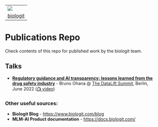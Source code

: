 <table align="center">
  <tr><td>
    <img src="https://static.wixstatic.com/media/5822b5_0bd17f6c7c01469b942cd357fc349808~mv2.png/v1/fill/w_195,h_90,al_c,q_85,usm_0.66_1.00_0.01/logo-white_PNG.webp">
  </td></tr>
  <tr><td>
    <a href=https://www.biologit.com>biologit</a>
  </td></tr>
</table>


# Publications Repo

Check contents of this repo for published work by the biologit team.

## Talks

* **[Regulatory guidance and AI transparency: lessons learned from the drug safety industry](https://github.com/biologit-engineering/publications/blob/main/talks/Datalift_JUN22_AI-in-Pharmacovigilance-Lessons.pdf)** - Bruno Ohana @ [The DataLift Summit](https://www.thedatalift.eu/), Berlin, June 2022 ([📺 video](https://www.youtube.com/watch?v=Ap0nfiRLtWg))

### Other useful sources:

* **Biologit Blog** - https://www.biologit.com/blog
* **MLM-AI Product documentation** - https://docs.biologit.com/
